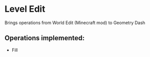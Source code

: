 # Level Edit

Brings operations from World Edit (Minecraft mod) to Geometry Dash

## Operations implemented:

- Fill
